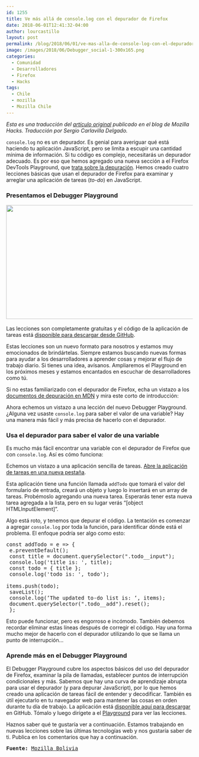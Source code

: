 ```yaml
---
id: 1255
title: Ve más allá de console.log con el depurador de Firefox
date: 2018-06-01T12:41:32-04:00
author: lourcastillo
layout: post
permalink: /blog/2018/06/01/ve-mas-alla-de-console-log-con-el-depurador-de-firefox/
image: /images/2018/06/Debugger_social-1-300x165.png
categories:
  - Comunidad
  - Desarrolladores
  - Firefox
  - Hacks
tags:
  - Chile
  - mozilla
  - Mozilla Chile
---
```

_Esta es una traducción del [artículo original](https://hacks.mozilla.org/2017/11/go-beyond-console-log-with-the-firefox-debugger/) publicado en el blog de Mozilla Hacks. Traducción por Sergio Carlavilla Delgado._

`console.log` no es un depurador. Es genial para averiguar qué está haciendo tu aplicación JavaScript, pero se limita a escupir una cantidad mínima de información. Si tu código es complejo, necesitarás un depurador adecuado. Es por eso que hemos agregado una nueva sección a el Firefox DevTools Playground, que [trata sobre la depuración](https://mozilladevelopers.github.io/playground/debugger). Hemos creado cuatro lecciones básicas que usan el depurador de Firefox para examinar y arreglar una aplicación de tareas (_to-do_) en JavaScript.

### Presentamos el Debugger Playground

<a href="images/2018/03/Debugger_social-1.png" rel="attachment wp-att-1805"><img class="aligncenter size-large wp-image-1805" src="/images/2018/03/Debugger_social-1-600x307.png" sizes="(max-width: 600px) 100vw, 600px" srcset="/images/2018/03/Debugger_social-1-600x307.png 600w, /images/2018/03/Debugger_social-1-300x154.png 300w, /images/2018/03/Debugger_social-1-768x393.png 768w, /images/2018/03/Debugger_social-1.png 1000w" alt="" width="600" height="307" /></a>

Las lecciones son completamente gratuitas y el código de la aplicación de tareas está [disponible para descargar desde GitHub](https://mozilladevelopers.github.io/sample-todo/01-variables/).

Estas lecciones son un nuevo formato para nosotros y estamos muy emocionados de brindártelas. Siempre estamos buscando nuevas formas para ayudar a los desarrolladores a aprender cosas y mejorar el flujo de trabajo diario. Si tienes una idea, avísanos. Ampliaremos el Playground en los próximos meses y estamos encantados en escuchar de desarrolladores como tú.

Si no estas familiarizado con el depurador de Firefox, echa un vistazo a los [documentos de depuración en MDN](https://developer.mozilla.org/en-US/docs/Tools/Debugger) y mira este corto de introducción:



Ahora echemos un vistazo a una lección del nuevo Debugger Playground. ¿Alguna vez usaste `console.log` para saber el valor de una variable? Hay una manera más fácil y más precisa de hacerlo con el depurador.

### Usa el depurador para saber el valor de una variable

Es mucho más fácil encontrar una variable con el depurador de Firefox que con `console.log`. Así es cómo funciona:

Echemos un vistazo a una aplicación sencilla de tareas. <a href="https://mozilladevelopers.github.io/sample-todo/01-variables/" target="_blank" rel="noopener noreferrer">Abre la aplicación de tareas en una nueva pestaña</a>.

Esta aplicación tiene una función llamada `addTodo` que tomará el valor del formulario de entrada, creará un objeto y luego lo insertará en un array de tareas. Probémoslo agregando una nueva tarea. Esperarás tener esta nueva tarea agregada a la lista, pero en su lugar verás “[object HTMLInputElement]”.

Algo está roto, y tenemos que depurar el código. La tentación es comenzar a agregar `console.log` por toda la función, para identificar dónde está el problema. El enfoque podría ser algo como esto:

<pre lang="javascript">const addTodo = e =&gt; {
 e.preventDefault();
 const title = document.querySelector(".todo__input");
 console.log('title is: ', title);
 const todo = { title };
 console.log('todo is: ', todo');

items.push(todo);
 saveList();
 console.log(‘The updated to-do list is: ‘, items);
 document.querySelector(".todo__add").reset();
 };</pre>

Esto puede funcionar, pero es engorroso e incómodo. También debemos recordar eliminar estas líneas después de corregir el código. Hay una forma mucho mejor de hacerlo con el depurador utilizando lo que se llama un punto de interrupción…

### Aprende más en el Debugger Playground

El Debugger Playground cubre los aspectos básicos del uso del depurador de Firefox, examinar la pila de llamadas, establecer puntos de interrupción condicionales y más. Sabemos que hay una curva de aprendizaje abrupta para usar el depurador (y para depurar JavaScript), por lo que hemos creado una aplicación de tareas fácil de entender y decodificar. También es útil ejecutarlo en tu navegador web para mantener las cosas en orden durante tu día de trabajo. La aplicación está [disponible aquí para descargar](https://github.com/MozillaDevelopers/sample-todo) en GitHub. Tómalo y luego dirígete a el [Playground](https://mozilladevelopers.github.io/playground/) para ver las lecciones.

Haznos saber qué te gustaría ver a continuación. Estamos trabajando en nuevas lecciones sobre las últimas tecnologías web y nos gustaría saber de ti. Publica en los comentarios que hay a continuación.

<pre><strong>Fuente:</strong> <a href="http://www.mozillabolivia.org/ve-mas-alla-de-console-log-con-el-depurador-de-firefox/">Mozilla Bolivia</a></pre>
